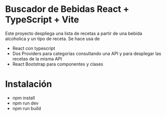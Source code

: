 # Buscador de Bebidas React + TypeScript + Vite

Este proyecto despliega una lista de recetas a partir de una bebida alcoholica y un tipo de receta. Se hace usa de
* React con typescript
* Dos Providers para categorías consultando una API y para desplegar las recetas de la misma API
* React Bootstrap para componentes y clases

# Instalación
* npm install
* npm run dev
* npm run build